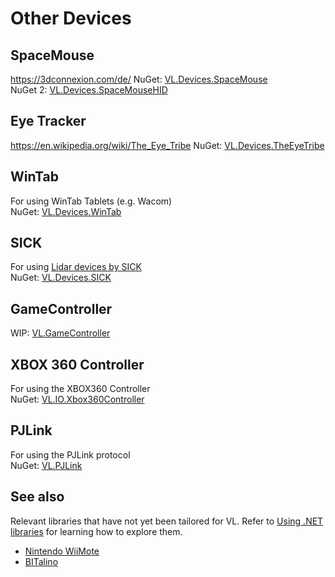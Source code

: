 # Other Devices

## SpaceMouse
https://3dconnexion.com/de/
NuGet: [VL.Devices.SpaceMouse](https://www.nuget.org/packages/VL.Devices.SpaceMouse)  
NuGet 2: [VL.Devices.SpaceMouseHID](https://www.nuget.org/packages/VL.Devices.SpaceMouseHID)

## Eye Tracker
https://en.wikipedia.org/wiki/The_Eye_Tribe
NuGet: [VL.Devices.TheEyeTribe](https://www.nuget.org/packages/VL.Devices.TheEyeTribe)

## WinTab
For using WinTab Tablets (e.g. Wacom)  
NuGet: [VL.Devices.WinTab](https://www.nuget.org/packages/VL.Devices.WinTab)

## SICK
For using [Lidar devices by SICK](https://www.sick.com/de/de/mess-und-detektionsloesungen/3d-lidar-sensoren/c/g282752)  
NuGet: [VL.Devices.SICK](https://www.nuget.org/packages/VL.Devices.SICK)

## GameController
WIP: [VL.GameController](https://discourse.vvvv.org/t/vl-gamecontroller/20570)

## XBOX 360 Controller
For using the XBOX360 Controller  
NuGet: [VL.IO.Xbox360Controller](https://www.nuget.org/packages/VL.IO.Xbox360Controller)
 		
## PJLink
For using the PJLink protocol  
NuGet: [VL.PJLink](https://www.nuget.org/packages/VL.PJLink) 

## See also
Relevant libraries that have not yet been tailored for VL. Refer to [Using .NET libraries](../extending/using-net-libraries.md) for learning how to explore them.
* [Nintendo WiiMote](https://www.nuget.org/packages/WiimoteLib/)
* [BITalino](https://www.nuget.org/packages/Bitalino.Net/)